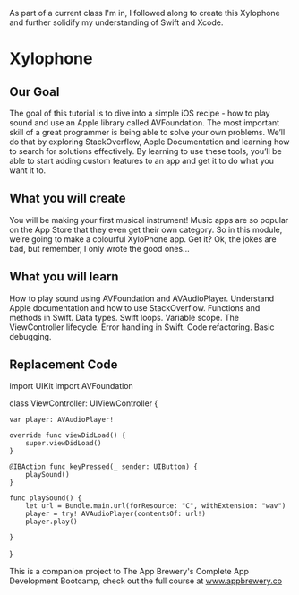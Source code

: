 As part of a current class I'm in, I followed along to create this Xylophone and further solidify my understanding of Swift and Xcode.

# Xylophone

## Our Goal

The goal of this tutorial is to dive into a simple iOS recipe - how to play sound and use an Apple library called AVFoundation. The most important skill of a great programmer is being able to solve your own problems. We’ll do that by exploring StackOverflow, Apple Documentation and learning how to search for solutions effectively. By learning to use these tools, you’ll be able to start adding custom features to an app and get it to do what you want it to.

## What you will create

You will be making your first musical instrument! Music apps are so popular on the App Store that they even get their own category. So in this module, we’re going to make a colourful XyloPhone app. Get it? Ok, the jokes are bad, but remember, I only wrote the good ones...

## What you will learn

How to play sound using AVFoundation and AVAudioPlayer.
Understand Apple documentation and how to use StackOverflow.
Functions and methods in Swift.
Data types.
Swift loops.
Variable scope.
The ViewController lifecycle.
Error handling in Swift.
Code refactoring.
Basic debugging.

## Replacement Code

import UIKit
import AVFoundation

class ViewController: UIViewController {
    
    var player: AVAudioPlayer!

    override func viewDidLoad() {
        super.viewDidLoad()
    }

    @IBAction func keyPressed(_ sender: UIButton) {
        playSound()
    }
    
    func playSound() {
        let url = Bundle.main.url(forResource: "C", withExtension: "wav")
        player = try! AVAudioPlayer(contentsOf: url!)
        player.play()
                
    }
}


This is a companion project to The App Brewery's Complete App Development Bootcamp, check out the full course at www.appbrewery.co

